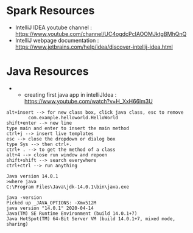 # Spark Resources

- IntelliJ IDEA youtube channel : https://www.youtube.com/channel/UC4ogdcPcIAOOMJktgBMhQnQ
- IntelliJ webpage documentation : https://www.jetbrains.com/help/idea/discover-intellij-idea.html

# Java Resources
- - creating first java app in intelliJIdea : https://www.youtube.com/watch?v=H_XxH66lm3U


```
alt+insert --> for new class box, click java class, esc to remove
        com.example.helloworld.HelloWorld
shift+enter --> new line
type main and enter to insert the main method
ctrl+j --> insert live templates
esc --> close the dropdown or dialog box
type Sys --> then ctrl+.
ctrl+ . --> to get the method of a class
alt+4 --> close run window and repoen
shift+shift --> search everywhere
ctrl+ctrl --> run anything 
```


```
Java version 14.0.1
>where java
C:\Program Files\Java\jdk-14.0.1\bin\java.exe

java -version
Picked up _JAVA_OPTIONS: -Xmx512M
java version "14.0.1" 2020-04-14
Java(TM) SE Runtime Environment (build 14.0.1+7)
Java HotSpot(TM) 64-Bit Server VM (build 14.0.1+7, mixed mode, sharing)
```
